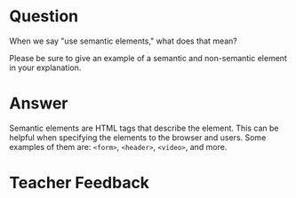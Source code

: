 # Question

When we say "use semantic elements," what does that mean?

Please be sure to give an example of a semantic and non-semantic element in your explanation.

# Answer

Semantic elements are HTML tags that describe the element. This can be helpful when specifying the elements to the browser and users. Some examples of them are: `<form>`, `<header>`, `<video>`, and more.

# Teacher Feedback
